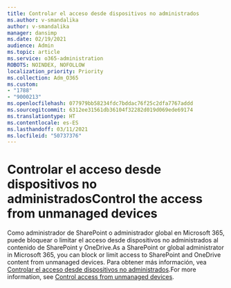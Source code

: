 ```yaml
---
title: Controlar el acceso desde dispositivos no administrados
ms.author: v-smandalika
author: v-smandalika
manager: dansimp
ms.date: 02/19/2021
audience: Admin
ms.topic: article
ms.service: o365-administration
ROBOTS: NOINDEX, NOFOLLOW
localization_priority: Priority
ms.collection: Adm_O365
ms.custom:
- "1788"
- "9000213"
ms.openlocfilehash: 077979bb58234fdc7bddac76f25c2dfa7767addd
ms.sourcegitcommit: 6312ee31561db36104f32282d019d069ede69174
ms.translationtype: HT
ms.contentlocale: es-ES
ms.lasthandoff: 03/11/2021
ms.locfileid: "50737376"
---
```

# <a name="control-the-access-from-unmanaged-devices"></a><span data-ttu-id="edb80-102">Controlar el acceso desde dispositivos no administrados</span><span class="sxs-lookup"><span data-stu-id="edb80-102">Control the access from unmanaged devices</span></span>

<span data-ttu-id="edb80-103">Como administrador de SharePoint o administrador global en Microsoft 365, puede bloquear o limitar el acceso desde dispositivos no administrados al contenido de SharePoint y OneDrive.</span><span class="sxs-lookup"><span data-stu-id="edb80-103">As a SharePoint or global administrator in Microsoft 365, you can block or limit access to SharePoint and OneDrive content from unmanaged devices.</span></span> <span data-ttu-id="edb80-104">Para obtener más información, vea [Controlar el acceso desde dispositivos no administrados](https://docs.microsoft.com/sharepoint/control-access-from-unmanaged-devices).</span><span class="sxs-lookup"><span data-stu-id="edb80-104">For more information, see [Control access from unmanaged devices](https://docs.microsoft.com/sharepoint/control-access-from-unmanaged-devices).</span></span>